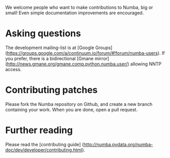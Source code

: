 
We welcome people who want to make contributions to Numba, big or small!
Even simple documentation improvements are encouraged.

# Asking questions

The development mailing-list is at [Google Groups]
(https://groups.google.com/a/continuum.io/forum/#!forum/numba-users).
If you prefer, there is a bidirectional [Gmane mirror]
(http://news.gmane.org/gmane.comp.python.numba.user/) allowing NNTP access.

# Contributing patches

Please fork the Numba repository on Github, and create a new branch
containing your work.  When you are done, open a pull request.

# Further reading

Please read the [contributing guide]
(http://numba.pydata.org/numba-doc/dev/developer/contributing.html).

